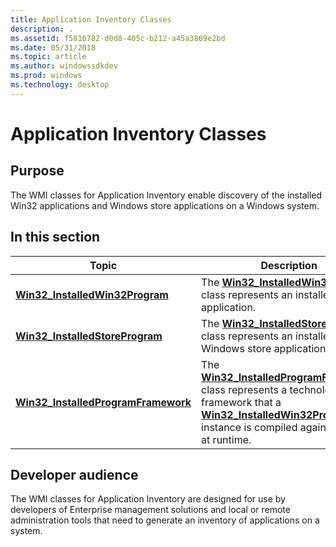 ```yaml
---
title: Application Inventory Classes
description: .
ms.assetid: f5816782-d0d8-405c-b212-a45a3869e2bd
ms.date: 05/31/2018
ms.topic: article
ms.author: windowssdkdev
ms.prod: windows
ms.technology: desktop
---
```


# Application Inventory Classes

## Purpose

The WMI classes for Application Inventory enable discovery of the installed Win32 applications and Windows store applications on a Windows system.

## In this section



| Topic                                                                                  | Description                                                                                                                                                                                                                                                    |
|----------------------------------------------------------------------------------------|----------------------------------------------------------------------------------------------------------------------------------------------------------------------------------------------------------------------------------------------------------------|
| [**Win32\_InstalledWin32Program**](win32-installedwin32program.md)<br/>         | The [**Win32\_InstalledWin32Program**](win32-installedwin32program.md) class represents an installed Win32 application.<br/>                                                                                                                            |
| [**Win32\_InstalledStoreProgram**](win32-installedstoreprogram.md)<br/>         | The [**Win32\_InstalledStoreProgram**](win32-installedstoreprogram.md) class represents an installed Windows store application.<br/>                                                                                                                    |
| [**Win32\_InstalledProgramFramework**](win32-installedprogramframework.md)<br/> | The [**Win32\_InstalledProgramFramework**](win32-installedprogramframework.md) class represents a technology framework that a [**Win32\_InstalledWin32Program**](win32-installedwin32program.md) instance is compiled against or uses at runtime.<br/> |



 

## Developer audience

The WMI classes for Application Inventory are designed for use by developers of Enterprise management solutions and local or remote administration tools that need to generate an inventory of applications on a system.

 

 





